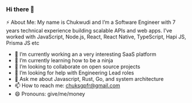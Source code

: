 ### Hi there 👋

⚡ About Me: My name is Chukwudi and I’m a Software Engineer with 7 years technical experience building scalable APIs and web apps. I’ve worked with JavaScript, Node.js, React, React Native, TypeScript, Hapi JS, Prisma JS etc

- 🔭 I’m currently working an a very interesting SaaS platform
- 🌱 I’m currently learning how to be a ninja
- 👯 I’m looking to collaborate on open source projects 
- 🤔 I’m looking for help with Engineering Lead roles
- 💬 Ask me about Javascript, Rust, Go, and system architecture
- 📫 How to reach me: chuksgpfr@gmail.com
- 😄 Pronouns: give/me/money
<!--
**chuksgpfr/chuksgpfr** is a ✨ _special_ ✨ repository because its `README.md` (this file) appears on your GitHub profile.

Here are some ideas to get you started:

- 🔭 I’m currently working on ...
- 🌱 I’m currently learning ...
- 👯 I’m looking to collaborate on ...
- 🤔 I’m looking for help with ...
- 💬 Ask me about ...
- 📫 How to reach me: ...
- 😄 Pronouns: ...
- ⚡ Fun fact: ...
-->
